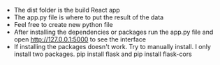- The dist folder is the build React app
- The app.py file is where to put the result of the data
- Feel free to create new python file
- After installing the dependencies or packages run the app.py file and open http://127.0.0.1:5000 to see the interface
- If installing the packages doesn't work. Try to manually install. I only install two packages.
  pip install flask and pip install flask-cors

